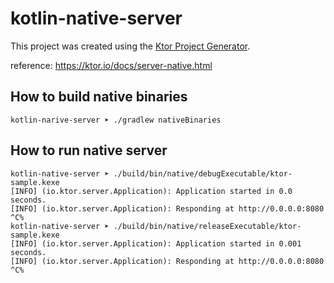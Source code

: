 # kotlin-native-server

This project was created using the [Ktor Project Generator](https://start.ktor.io).

reference: https://ktor.io/docs/server-native.html

## How to build native binaries
```
kotlin-narive-server ➤ ./gradlew nativeBinaries
```
## How to run native server
```
kotlin-native-server ➤ ./build/bin/native/debugExecutable/ktor-sample.kexe                                                                                                                      
[INFO] (io.ktor.server.Application): Application started in 0.0 seconds.
[INFO] (io.ktor.server.Application): Responding at http://0.0.0.0:8080
^C%
kotlin-native-server ➤ ./build/bin/native/releaseExecutable/ktor-sample.kexe
[INFO] (io.ktor.server.Application): Application started in 0.001 seconds.
[INFO] (io.ktor.server.Application): Responding at http://0.0.0.0:8080
^C%
```

